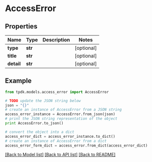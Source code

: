 # AccessError


## Properties

Name | Type | Description | Notes
------------ | ------------- | ------------- | -------------
**type** | **str** |  | [optional] 
**title** | **str** |  | [optional] 
**detail** | **str** |  | [optional] 

## Example

```python
from tpdk.models.access_error import AccessError

# TODO update the JSON string below
json = "{}"
# create an instance of AccessError from a JSON string
access_error_instance = AccessError.from_json(json)
# print the JSON string representation of the object
print AccessError.to_json()

# convert the object into a dict
access_error_dict = access_error_instance.to_dict()
# create an instance of AccessError from a dict
access_error_form_dict = access_error.from_dict(access_error_dict)
```
[[Back to Model list]](../README.md#documentation-for-models) [[Back to API list]](../README.md#documentation-for-api-endpoints) [[Back to README]](../README.md)


